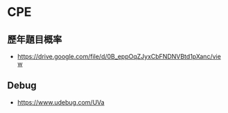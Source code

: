 # CPE

## 歷年題目概率
- https://drive.google.com/file/d/0B_eppOqZJyxCbFNDNVBtd1pXanc/view

## Debug
-	https://www.udebug.com/UVa
